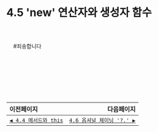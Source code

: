 # 4.5 'new' 연산자와 생성자 함수   

　   
　   
　   #죄송합니다

  
　   
　   
　   
---   
|이전페이지|다음페이지|
|:---|---:|
|[`◀ 4.4 메서드와 this`](./4.4_object-methods.md#44-메서드와-this)|[`4.6 옵셔널 체이닝 '?.' ▶`](./4.6_optional-chaining.md#46-옵셔널-체이닝-)|
